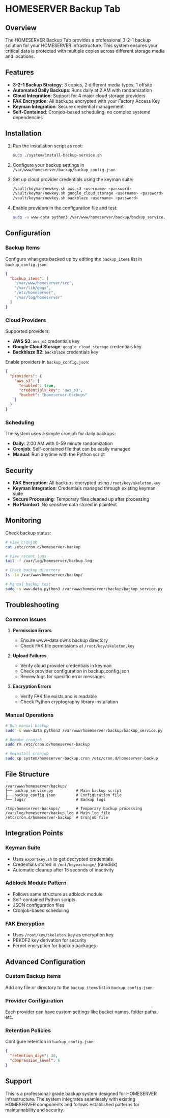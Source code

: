 # HOMESERVER Backup Tab

## Overview

The HOMESERVER Backup Tab provides a professional 3-2-1 backup solution for your HOMESERVER infrastructure. This system ensures your critical data is protected with multiple copies across different storage media and locations.

## Features

- **3-2-1 Backup Strategy**: 3 copies, 2 different media types, 1 offsite
- **Automated Daily Backups**: Runs daily at 2 AM with randomization
- **Cloud Integration**: Support for 4 major cloud storage providers
- **FAK Encryption**: All backups encrypted with your Factory Access Key
- **Keyman Integration**: Secure credential management
- **Self-Contained**: Cronjob-based scheduling, no complex systemd dependencies

## Installation

1. Run the installation script as root:
   ```bash
   sudo ./system/install-backup-service.sh
   ```

2. Configure your backup settings in `/var/www/homeserver/backup/backup_config.json`

3. Set up cloud provider credentials using the keyman suite:
   ```bash
   /vault/keyman/newkey.sh aws_s3 <username> <password>
   /vault/keyman/newkey.sh google_cloud_storage <username> <password>
   /vault/keyman/newkey.sh backblaze <username> <password>
   ```

4. Enable providers in the configuration file and test:
   ```bash
   sudo -u www-data python3 /var/www/homeserver/backup/backup_service.py
   ```

## Configuration

### Backup Items

Configure what gets backed up by editing the `backup_items` list in `backup_config.json`:

```json
{
  "backup_items": [
    "/var/www/homeserver/src",
    "/var/lib/gogs",
    "/etc/homeserver",
    "/var/log/homeserver"
  ]
}
```

### Cloud Providers

Supported providers:
- **AWS S3**: `aws_s3` credentials key
- **Google Cloud Storage**: `google_cloud_storage` credentials key  
- **Backblaze B2**: `backblaze` credentials key

Enable providers in `backup_config.json`:
```json
{
  "providers": {
    "aws_s3": {
      "enabled": true,
      "credentials_key": "aws_s3",
      "bucket": "homeserver-backups"
    }
  }
}
```

### Scheduling

The system uses a simple cronjob for daily backups:
- **Daily**: 2:00 AM with 0-59 minute randomization
- **Cronjob**: Self-contained file that can be easily managed
- **Manual**: Run anytime with the Python script

## Security

- **FAK Encryption**: All backups encrypted using `/root/key/skeleton.key`
- **Keyman Integration**: Credentials managed through existing keyman suite
- **Secure Processing**: Temporary files cleaned up after processing
- **No Plaintext**: No sensitive data stored in plaintext

## Monitoring

Check backup status:
```bash
# View cronjob
cat /etc/cron.d/homeserver-backup

# View recent logs
tail -f /var/log/homeserver/backup.log

# Check backup directory
ls -la /var/www/homeserver/backup/

# Manual backup test
sudo -u www-data python3 /var/www/homeserver/backup/backup_service.py
```

## Troubleshooting

### Common Issues

1. **Permission Errors**
   - Ensure www-data owns backup directory
   - Check FAK file permissions at `/root/key/skeleton.key`

2. **Upload Failures**
   - Verify cloud provider credentials in keyman
   - Check provider configuration in backup_config.json
   - Review logs for specific error messages

3. **Encryption Errors**
   - Verify FAK file exists and is readable
   - Check Python cryptography library installation

### Manual Operations

```bash
# Run manual backup
sudo -u www-data python3 /var/www/homeserver/backup/backup_service.py

# Remove cronjob
sudo rm /etc/cron.d/homeserver-backup

# Reinstall cronjob
sudo cp system/homeserver-backup.cron /etc/cron.d/homeserver-backup
```

## File Structure

```
/var/www/homeserver/backup/
├── backup_service.py          # Main backup script
├── backup_config.json         # Configuration file
└── logs/                      # Backup logs

/tmp/homeserver-backups/       # Temporary backup processing
/var/log/homeserver/backup.log # Main log file
/etc/cron.d/homeserver-backup  # Cronjob file
```

## Integration Points

### Keyman Suite
- Uses `exportkey.sh` to get decrypted credentials
- Credentials stored in `/mnt/keyexchange/` (ramdisk)
- Automatic cleanup after 15 seconds of inactivity

### Adblock Module Pattern
- Follows same structure as adblock module
- Self-contained Python scripts
- JSON configuration files
- Cronjob-based scheduling

### FAK Encryption
- Uses `/root/key/skeleton.key` as encryption key
- PBKDF2 key derivation for security
- Fernet encryption for backup packages

## Advanced Configuration

### Custom Backup Items
Add any file or directory to the `backup_items` list in `backup_config.json`.

### Provider Configuration
Each provider can have custom settings like bucket names, folder paths, etc.

### Retention Policies
Configure retention in `backup_config.json`:
```json
{
  "retention_days": 30,
  "compression_level": 6
}
```

## Support

This is a professional-grade backup system designed for HOMESERVER infrastructure. The system integrates seamlessly with existing HOMESERVER components and follows established patterns for maintainability and security.